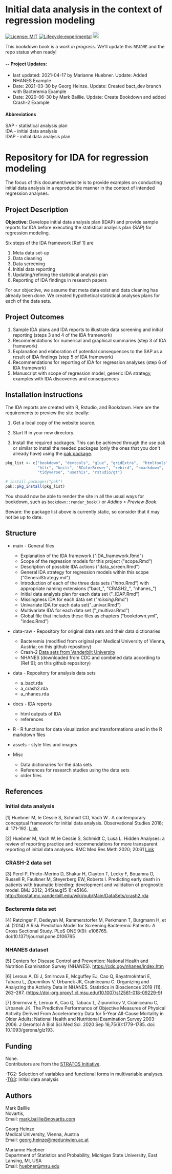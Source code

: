# Initial data analysis in the context of regression modeling

<!-- badges: start -->
[![License: MIT](https://img.shields.io/badge/License-MIT-yellow.svg)](https://opensource.org/licenses/MIT)
[![Lifecycle:experimental](https://img.shields.io/badge/lifecycle-maturing-green.svg)](https://www.tidyverse.org/lifecycle/#maturing)
<a alt = "Project Status: WIP – Initial development is in progress, but there has not yet been a stable, usable release suitable for the public." href="http://www.repostatus.org/#wip"><img src="http://www.repostatus.org/badges/latest/wip.svg" height = 20 /></a>
<!-- badges: end -->

This bookdown book is a *work in progress*. We'll update this `README` and the repo status when ready! 

#### -- Project Updates: 

* last updated: 2021-04-17 by Marianne Huebner. Update: Added NHANES Example
* Date: 2021-03-30 by Georg Heinze. Update: Created bact_dev branch with Bacteremia Example
* Date: 2020-06-30 by Mark Baillie. Update: Create Bookdown and added Crash-2 Example

#### Abbreviations
SAP - statistical analysis plan </br>
IDA - initial data analysis </br>
IDAP - initial data analysis plan 


# Repository for IDA for regression modeling 
The focus of this document/website is to provide examples on conducting initial data analysis in a reproducible manner in the context of intended regression analyses.


## Project Description

**Objective:**  Develope initial data analysis plan (IDAP) and provide sample reports for IDA before executing the statistical analysis plan (SAP) for regression modeling.

Six steps of the IDA framework [Ref 1] are

1. Meta data set-up
2. Data cleaning
3. Data screening
4. Initial data reporting
5. Updating/refining the statistical analysis plan
6. Reporting of IDA findings in research papers

For our objective, we assume that meta data exist and data cleaning has already been done. We created hypothetical statistical analyses plans for each of the data sets. 
 
## Project Outcomes
 
1. Sample IDA plans and IDA reports to illustrate data screening and initial reporting (steps 3 and 4 of the IDA framework)
2. Recommendations for numerical and graphical summaries (step 3 of IDA framework) 
2. Explanation and elaboration of potential consequences to the SAP as a result of IDA findings (step 5 of IDA framework)
3. Recommendations for reporting of IDA for regression analyses (step 6 of IDA framework)
4. Manuscript with scope of regression model, generic IDA strategy, examples with IDA discoveries and consequences
 
## Installation instructions

The IDA reports are created with R, Rstudio, and Bookdown. 
Here are the requirements to preview the site locally: 

1. Get a local copy of the website source.
   
2. Start R in your new directory. 
   
3. Install the required packages. This can be achieved through the use pak or similar to install the needed packages (only the ones that you don't already have) using the [pak package](https://pak.r-lib.org/index.html).
```r
pkg_list <- c("bookdown", "devtools", "glue", "gridExtra",  "htmltools",
              "httr", "knitr", "RColorBrewer", "rebird", "rmarkdown",
              "tidyverse", "usethis", "rstudio/gt")

# install.packages("pak")
pak::pkg_install(pkg_list)
```

You should now be able to render the site in all the usual ways for bookdown, such as `bookdown::render_book()` or *Addins > Preview Book*.

Beware: the package list above is currently static, so consider that it may not be up to date.


## Structure  


* main - General files
    * Explanation of the IDA framework ("IDA_framework.Rmd")
    * Scope of the regression models for this project ("scope.Rmd")
    * Description of possible IDA actions ("data_screen.Rmd")
    * General IDA strategy for regression models within this scope ("GeneralStrategy.md")
    * Introduction of each of the three data sets  ("_intro_.Rmd") with appropriate naming extensions ("bact_", "CRASH2_", "nhanes_")
    * Initial data analysis plan for each data set ("_IDAP.Rmd")
    * Missingness IDA for each data set ("_missing_.Rmd")
    * Univariate IDA for each data set("_univar.Rmd")
    * Multivariate IDA for each data set ("_multivar.Rmd")
    * Global file that includes these files as chapters ("bookdown.yml", "index.Rmd")
    
* data-raw - Repository for original data sets and their data dictionaries 
    * Bacteremia  (modified from original per Medical University of Vienna, Austria; on this github repository)
    * Crash-2  [Data sets from Vanderbilt University](http://biostat.mc.vanderbilt.edu/wiki/Main/DataSets) 
    * NHANES  (downloaded from CDC and combined data according to [Ref 6];  on this github repository)

* data - Repository for analysis data sets
    * a_bact.rda  
    * a_crash2.rda  
    * a_nhanes.rda  
    
* docs - IDA reports
    * html outputs of IDA
    * references
    
* R - R functions for data visualization and transformations used in the R markdown files

* assets - style files and images

* Misc
  * Data dictionaries for the data sets
  * References for research studies using the data sets
  * older files

## References

### Initial data analysis
[1] Huebner M, le Cessie S, Schmidt CO, Vach W . A contemporary conceptual framework for initial data analysis. Observational Studies 2018; 4: 171-192. [Link](https://obsstudies.org/contemporary-conceptual-framework-initial-data-analysis/)

[2] Huebner M, Vach W, le Cessie S, Schmidt C, Lusa L. Hidden Analyses: a review of reporting practice and recommendations for more transparent reporting of initial data analyses. BMC Med Res Meth 2020; 20:61 [Link](https://bmcmedresmethodol.biomedcentral.com/track/pdf/10.1186/s12874-020-00942-y)

### CRASH-2 data set
[3] Perel P, Prieto-Merino D, Shakur H, Clayton T, Lecky F, Bouamra O, Russell R, Faulkner M, Steyerberg EW, Roberts I. Predicting early death in patients with traumatic bleeding: development and validation of prognostic model. BMJ 2012; 345(aug15 1): e5166. http://biostat.mc.vanderbilt.edu/wiki/pub/Main/DataSets/crash2.rda

### Bacteremia data set
[4] Ratzinger F, Dedeyan M, Rammerstorfer M, Perkmann T, Burgmann H, et al. (2014) A Risk Prediction Model for Screening Bacteremic Patients: A Cross Sectional Study. PLoS ONE 9(9): e106765. doi:10.1371/journal.pone.0106765

### NHANES dataset
[5] Centers for Disease Control and Prevention: National Health and Nutrition Examination Survey (NHANES). https://cdc.gov/nhanes/index.htm

[6] Leroux A, Di J, Smirnova E, Mcguffey EJ, Cao Q, Bayatmokhtari E, Tabacu L, Zipunnikov V,  Urbanek JK, Crainiceanu C. Organizing and Analyzing the Activity Data in NHANES. Statistics in Biosciences 2019 (11), 262–287. (https://doi-org.proxy1.cl.msu.edu/10.1007/s12561-018-09229-9)

[7] Smirnova E, Leroux A, Cao Q, Tabacu L, Zipunnikov V, Crainiceanu C, Urbanek JK. The Predictive Performance of Objective Measures of Physical Activity Derived From Accelerometry Data for 5-Year All-Cause Mortality in Older Adults: National Health and Nutritional Examination Survey 2003-2006. J Gerontol A Biol Sci Med Sci. 2020 Sep 16;75(9):1779-1785. doi: 10.1093/gerona/glz193. 





## Funding

None. </br>
Contributors are from the [STRATOS Initiative](https://stratos-initiative.org).

-TG2: Selection of variables and functional forms in multivariable analyses.</br>
-[TG3](https://www.stratosida.org): Initial data analysis

## Authors

Mark Baillie </br>
Novartis, </br>
Email: mark.baillie@novartis.com

Georg Heinze </br>
Medical University, Vienna, Austria</br>
Email: georg.heinze@meduniwien.ac.at

Marianne Huebner </br>
Department of Statistics and Probability, Michigan State University, East Lansing, MI, USA</br>
Email: huebner@msu.edu


